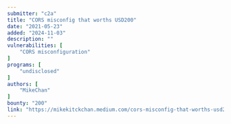 ```yaml
---
submitter: "c2a"
title: "CORS misconfig that worths USD200"
date: "2021-05-23"
added: "2024-11-03"
description: ""
vulnerabilities: [
    "CORS misconfiguration"
]
programs: [
    "undisclosed"
]
authors: [
    "MikeChan"
]
bounty: "200"
link: "https://mikekitckchan.medium.com/cors-misconfig-that-worths-usd200-4696eda5ab4c"
---
```




